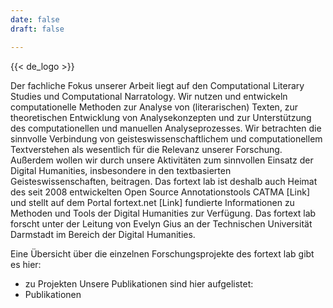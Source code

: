 ```yaml
---
date: false
draft: false

---
```


{{< de_logo >}}

Der fachliche Fokus unserer Arbeit liegt auf den Computational Literary Studies und Computational Narratology. Wir nutzen und entwickeln computationelle Methoden zur Analyse von (literarischen) Texten, zur theoretischen Entwicklung von Analysekonzepten und zur Unterstützung des computationellen und manuellen Analyseprozesses. Wir betrachten die sinnvolle Verbindung von geisteswissenschaftlichem und computationellem Textverstehen als wesentlich für die Relevanz unserer Forschung. Außerdem wollen wir durch unsere Aktivitäten zum sinnvollen Einsatz der Digital Humanities, insbesondere in den textbasierten Geisteswissenschaften, beitragen. Das fortext lab ist deshalb auch Heimat des seit 2008 entwickelten Open Source Annotationstools CATMA [Link] und stellt auf dem Portal fortext.net [Link] fundierte Informationen zu Methoden und Tools der Digital Humanities zur Verfügung.
Das fortext lab forscht unter der Leitung von Evelyn Gius an der Technischen Universität Darmstadt im Bereich der Digital Humanities. 



Eine Übersicht über die einzelnen Forschungsprojekte des fortext lab gibt es hier:
- zu Projekten
Unsere Publikationen sind hier aufgelistet:
- Publikationen